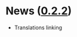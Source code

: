 [0.2.2]: https://github.com/ntrrg/NtDocutils/releases/tag/v0.2.2
# News ([0.2.2][])

* Translations linking
